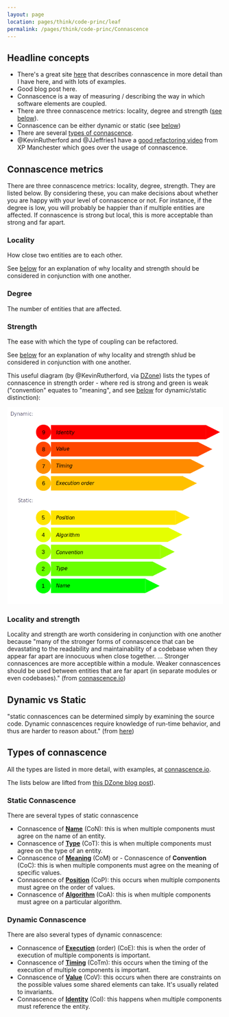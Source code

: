 ```yaml
---
layout: page
location: pages/think/code-princ/leaf
permalink: /pages/think/code-princ/Connascence
---
```


## Headline concepts

- There's a great site [here](https://connascence.io) that describes connascence in more detail than I have here, and with lots of examples.
- Good blog post here.
- Connascence is a way of measuring / describing the way in which software elements are coupled.
- There are three connascence metrics: locality, degree and strength ([see below](<#connascence metrics>)). 
- Connascence can be either dynamic or static (see [below](<#dynamic vs static>))
- There are several [types of connascence](<#types of connascence>).
- @KevinRutherford and @JJeffries1 have a [good refactoring video](https://www.youtube.com/watch?v=fSr8LDcb0Y0) from XP Manchester which goes over the usage of connascence. 

## Connascence metrics

There are three connascence metrics: locality, degree, strength. They are listed below. By considering these, you can make decisions about whether you are happy with your level of connascence or not. For instance, if the degree is low, you will probably be happier than if multiple entities are affected. If connascence is strong but local, this is more acceptable than strong and far apart. 

### Locality

How close two entities are to each other. 

See [below](<#locality and strength>) for an explanation of why locality and strength should be considered in conjunction with one another.

### Degree

The number of entities that are affected.

### Strength

The ease with which the type of coupling can be refactored.

See [below](<#locality and strength>) for an explanation of why locality and strength shlud be considered in conjunction with one another.

This useful diagram (by @KevinRutherford, via [DZone](https://dzone.com/articles/about-connascence)) lists the types of connascence in strength order - where red is strong and green is weak ("convention" equates to "meaning", and see [below](<#dynamic vs static>) for dynamic/static distinction):

![connascence-o-meter.png](/resources/images/connascence-o-meter.png)

### Locality and strength 

Locality and strength are worth considering in conjunction with one another because "many of the stronger forms of connascence that can be devastating to the readability and maintainability of a codebase when they appear far apart are innocuous when close together. ... Stronger connascences are more acceptible within a module. Weaker connascences should be used between entities that are far apart (in separate modules or even codebases)." (from [connascence.io](https://connascence.io/locality.html))

## Dynamic vs Static

"static connascences can be determined simply by examining the source code. Dynamic connascences require knowledge of run-time behavior, and thus are harder to reason about." (from [here](https://connascence.io/strength.html))

## Types of connascence

All the types are listed in more detail, with examples, at [connascence.io](https://connascence.io).

The lists below are lifted from [this DZone blog post](https://dzone.com/articles/about-connascence)).

### Static Connascence

There are several types of static connascence 

- Connascence of **[Name](https://connascence.io/name.html)** (CoN): this is when multiple components must agree on the name of an entity.
- Connascence of **[Type](https://connascence.io/type.html)** (CoT): this is when multiple components must agree on the type of an entity.
- Connascence of **[Meaning](https://connascence.io/meaning.html)** (CoM) or - Connascence of **Convention** (CoC): this is when multiple components must agree on the meaning of specific values.
- Connascence of **[Position](https://connascence.io/position.html)** (CoP): this occurs when multiple components must agree on the order of values.
- Connascence of **[Algorithm](https://connascence.io/algorithm.html)** (CoA): this is when multiple components must agree on a particular algorithm.

### Dynamic Connascence

There are also several types of dynamic connascence:

- Connascence of **[Execution](https://connascence.io/execution.html)** (order) (CoE): this is when the order of execution of multiple components is important.
- Connascence of **[Timing](https://connascence.io/timing.html)** (CoTm): this occurs when the timing of the execution of multiple components is important.
- Connascence of **[Value](https://connascence.io/value.html)** (CoV): this occurs when there are constraints on the possible values some shared elements can take. It's usually related to invariants.
- Connascence of **[Identity](https://connascence.io/identity.html)** (CoI): this happens when multiple components must reference the entity.